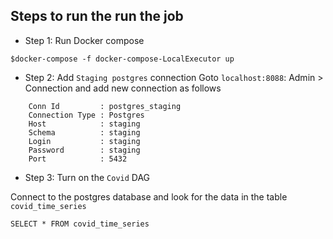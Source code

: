 ## Steps to run the run the job

- Step 1: Run Docker compose
```
$docker-compose -f docker-compose-LocalExecutor up
```

- Step 2: Add `Staging postgres` connection
Goto `localhost:8088`: Admin > Connection and add new connection as follows
```
    Conn Id         : postgres_staging
    Connection Type : Postgres
    Host            : staging
    Schema          : staging
    Login           : staging
    Password        : staging
    Port            : 5432
```

- Step 3: Turn on the `Covid` DAG

Connect to the postgres database and look for the data in the table `covid_time_series`

```
SELECT * FROM covid_time_series
```
